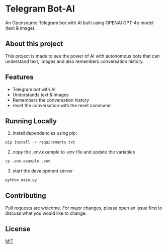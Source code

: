# Telegram Bot-AI

An Opensource Telegram bot with AI built using OPENAI GPT-4o model (text & image).

## About this project

This project is made to see the power of AI with autonomous bots that can understand text, images and also remembers conversation history. 

## Features
- Telegram bot with AI
- Understands text & images
- Remembers the conversation history
- reset the conversation with the reset command

## Running Locally
1. install dependencies using pip:  
```bash
pip install -r requirements.txt
```
2. copy the .env.example to .env file and update the variables
```bash
cp .env.example .env
```
3. start the development server
```bash
python main.py
```

## Contributing

Pull requests are welcome. For major changes, please open an issue first
to discuss what you would like to change.

## License

[MIT](https://choosealicense.com/licenses/mit/)